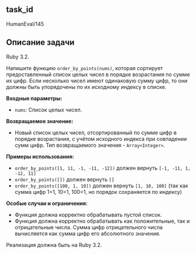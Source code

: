## task_id
HumanEval/145

## Описание задачи
Ruby 3.2.

Напишите функцию `order_by_points(nums)`, которая сортирует предоставленный список целых чисел в порядке возрастания по сумме их цифр.  Если несколько чисел имеют одинаковую сумму цифр, то они должны быть упорядочены по их исходному индексу в списке.

**Входные параметры:**

* `nums`: Список целых чисел.

**Возвращаемое значение:**

* Новый список целых чисел, отсортированный по сумме цифр в порядке возрастания, с учётом исходного индекса при совпадении сумм цифр. Тип возвращаемого значения - `Array<Integer>`.

**Примеры использования:**

* `order_by_points([1, 11, -1, -11, -12])`  должен вернуть `[-1, -11, 1, -12, 11]`
* `order_by_points([])` должен вернуть `[]`
* `order_by_points([100, 1, 10])` должен вернуть `[1, 10, 100]` (так как сумма цифр 1=1, 10=1, 100=1, но порядок сохраняется по индексу)


**Особые случаи и ограничения:**

* Функция должна корректно обрабатывать пустой список.
* Функция должна корректно обрабатывать как положительные, так и отрицательные числа.  Сумма цифр отрицательного числа вычисляется как сумма цифр его абсолютного значения.


Реализация должна быть на Ruby 3.2.

